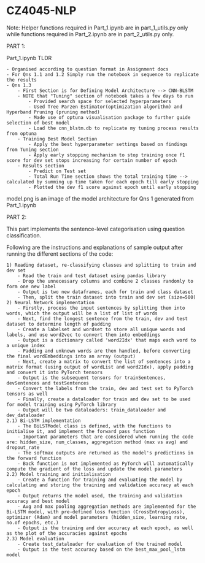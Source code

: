 # CZ4045-NLP

Note: Helper functions required in Part_1.ipynb are in part_1_utils.py only while functions required in Part_2.ipynb are in part_2_utils.py only.


PART 1:

Part_1.ipynb TLDR

    - Organised according to question format in Assignment docs
    - For Qns 1.1 and 1.2 Simply run the notebook in sequence to replicate the results
    - Qns 1.3
        - First Section is for Defining Model Architecture --> CNN-BLSTM
        - NOTE that "Tuning" section of notebook takes a few days to run
            - Provided search space for selected hyperparameters
            - Used Tree Parzen Estimator(optimization algorithm) and Hyperband Pruning (pruning method)
            - Made use of optuna visualisation package to further guide selection of best model
            - Load the cnn_blstm.db to replicate my tuning process results from optuna
        - Training Best Model Section
            - Apply the best hyperparameter settings based on findings from Tuning section
            - Apply early stopping mechanism to stop training once f1 score for dev set stops increasing for certain number of epoch
        - Results section
            - Predict on Test set
            - Total Run Time section shows the total training time --> calculated by summing up time taken for each epoch till early stopping
            - Plotted the dev f1 score against epoch until early stopping

model.png is an image of the model architecture for Qns 1 generated from Part_1.ipynb


PART 2:

This part implements the sentence-level categorisation using question classification. 

Following are the instructions and explanations of sample output after running the different sections of the code:

    1) Reading dataset, re-classifying classes and splitting to train and dev set
        - Read the train and test dataset using pandas library
        - Drop the unnecessary columns and combine 2 classes randomly to form one new label
        - Output is two new dataframes, each for train and class dataset
        - Then, split the train dataset into train and dev set (size=500)
    2) Neural Network implementation
        - Firstly, process the input sentences by splitting them into words, which the output will be a list of list of words
        - Next, find the longest sentence from the train, dev and test dataset to determine length of padding
        - Create a labelset and wordset to store all unique words and labels, and use word2vec to convert them into embeddings
        - Output is a dictionary called 'word2Idx' that maps each word to a unique index
        - Padding and unknown words are then handled, before converting the final wordEmbeddings into an array (output)
        - Next, create a matrix to convert the list of sentences into a matrix format (using output of wordList and word2Idx), apply padding and convert it into PyTorch tensors
        - Output is the subsequent tensors for trainSentences, devSentences and testSentences
        - Convert the labels from the train, dev and test set to PyTorch tensors as well
        - Finally, create a dataloader for train and dev set to be used for model training using PyTorch library
        - Output will be two dataloaders: train_dataloader and dev_dataloader
    2.1) Bi-LSTM implementation
        - The BiLSTModel class is defined, with the functions to initialise it, and implement the forward pass function
        - Important parameters that are considered when running the code are: hidden_size, num_classes, aggregation method (max vs avg) and dropout_rate
        - The softmax outputs are returned as the model's predictions in the forward function
        - Back function is not implemented as PyTorch will automatically compute the gradient of the loss and update the model parameters
    2.2) Model training and initialisation
        - Create a function for training and evaluating the model by calculating and storing the training and validation accuracy at each epoch
        - Output returns the model used, the training and validation accuracy and best model 
        - Avg and max pooling aggregation methods are implemented for the Bi-LSTM model, with pre-defined loss function (CrossEntropyLoss), optimizer (Adam) and model parameters (hidden_size, learning rate, no.of epochs, etc.)
        - Output is the training and dev accuracy at each epoch, as well as the plot of the accuracies against epochs
    2.3) Model evaluation
        - Create test_dataloader for evaluation of the trained model
        - Output is the test accuracy based on the best_max_pool_lstm model

